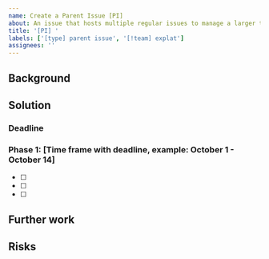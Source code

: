 ```yaml
---
name: Create a Parent Issue [PI]
about: An issue that hosts multiple regular issues to manage a larger task that typically takes longer than a week to complete.
title: '[PI] '
labels: ['[type] parent issue', '[!team] explat']
assignees: ''
---
```


<!--- Learn about Parent Issues and view examples by visiting
[this page](https://github.com/Automattic/MLX/blob/trunk/docs/how-we-work/3-project-management.md#parent-issues). -->

## Background

<!--- A brief description of the problem, additional context, and relevant links. -->

## Solution

<!--- An overview of how the issue will be resolved. -->

### Deadline

<!--- Estimated time to complete. Consider AFKs and review cycles when setting up deadlines.-->

### Phase 1: [Time frame with deadline, example: October 1 - October 14]

<!--- One phase should be completed in one milestone. -->
<!--- At the end of each phase, provide a brief update on what was achieved what gets carried over to the next phase. -->
<!--- Describe the phase in a sentence. -->

<!--- A checklist specifying the tasks to complete the phase. -->
<!--- Each checklist item should have a link to an open issue. -->

- [ ]
- [ ]
- [ ]

## Further work

<!--- If additional work is required, broadly describe the remaining issues and title with a `v1` suffix. -->

## Risks

<!--- Describe and link the risks for on-time completion. E.g. upstream issues, other tasks, collaboration.. etc. -->
